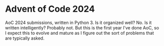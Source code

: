# Advent of Code 2024

AoC 2024 submissions, written in Python 3. Is it organized well? No. Is it written intelligently? Probably not. But this
is the first year I've done AoC, so I expect this to evolve and mature as I figure out the sort of problems that are
typically asked.